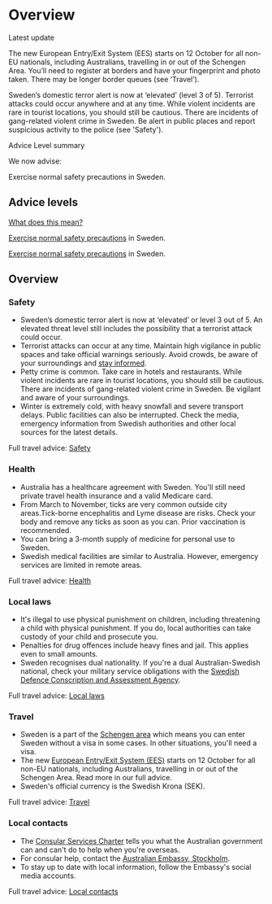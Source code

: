 # Overview

Latest update

The new European Entry/Exit System (EES) starts on 12 October for all non-EU nationals, including Australians, travelling in or out of the Schengen Area. You’ll need to register at borders and have your fingerprint and photo taken. There may be longer border queues (see ‘Travel’).  
  
Sweden’s domestic terror alert is now at ‘elevated’ (level 3 of 5). Terrorist attacks could occur anywhere and at any time. While violent incidents are rare in tourist locations, you should still be cautious. There are incidents of gang-related violent crime in Sweden. Be alert in public places and report suspicious activity to the police (see 'Safety').

Advice Level summary

We now advise:

Exercise normal safety precautions in Sweden.

## Advice levels

[What does this mean?](/before-you-go/travel-advice-explained/)

[Exercise normal safety precautions](https://www.smartraveller.gov.au/consular-services/travel-advice-explained#level1) in Sweden.

[Exercise normal safety precautions](https://www.smartraveller.gov.au/consular-services/travel-advice-explained#level1) in Sweden.

## Overview

### Safety

* Sweden’s domestic terror alert is now at ‘elevated’ or level 3 out of 5. An elevated threat level still includes the possibility that a terrorist attack could occur.
* Terrorist attacks can occur at any time. Maintain high vigilance in public spaces and take official warnings seriously. Avoid crowds, be aware of your surroundings and [stay informed](https://www.krisinformation.se/en/hazards-and-risks/terrorism).
* Petty crime is common. Take care in hotels and restaurants. While violent incidents are rare in tourist locations, you should still be cautious. There are incidents of gang-related violent crime in Sweden. Be vigilant and aware of your surroundings.
* Winter is extremely cold, with heavy snowfall and severe transport delays. Public facilities can also be interrupted. Check the media, emergency information from Swedish authorities and other local sources for the latest details.

Full travel advice: [Safety](#safety)

### Health

* Australia has a healthcare agreement with Sweden. You'll still need private travel health insurance and a valid Medicare card.
* From March to November, ticks are very common outside city areas.Tick-borne encephalitis and Lyme disease are risks. Check your body and remove any ticks as soon as you can. Prior vaccination is recommended.
* You can bring a 3-month supply of medicine for personal use to Sweden.
* Swedish medical facilities are similar to Australia. However, emergency services are limited in remote areas.

Full travel advice: [Health](#health)

### Local laws

* It's illegal to use physical punishment on children, including threatening a child with physical punishment. If you do, local authorities can take custody of your child and prosecute you.
* Penalties for drug offences include heavy fines and jail. This applies even to small amounts.
* Sweden recognises dual nationality. If you're a dual Australian-Swedish national, check your military service obligations with the [Swedish Defence Conscription and Assessment Agency](https://www.pliktverket.se/om-myndigheten/in-english).

Full travel advice: [Local laws](#local-laws)

### Travel

* Sweden is a part of the [Schengen area](https://aus01.safelinks.protection.outlook.com/?url=https%3A%2F%2Fwww.smartraveller.gov.au%2Fbefore-you-go%2Fthe-basics%2Fschengen&data=05%7C02%7Ctravel.advice%40dfat.gov.au%7C509ca38abddc42e08b6008ddd968ac5f%7C9b7f23b30e8347a58a40ffa8a6fea536%7C0%7C0%7C638905765779227641%7CUnknown%7CTWFpbGZsb3d8eyJFbXB0eU1hcGkiOnRydWUsIlYiOiIwLjAuMDAwMCIsIlAiOiJXaW4zMiIsIkFOIjoiTWFpbCIsIldUIjoyfQ%3D%3D%7C0%7C%7C%7C&sdata=xKxvh8LHp5bwaufnBpSmXNIQuuXQbcgQEs2Yi8uWoek%3D&reserved=0) which means you can enter Sweden without a visa in some cases. In other situations, you'll need a visa.
* The new [European Entry/Exit System (EES)](https://aus01.safelinks.protection.outlook.com/?url=https%3A%2F%2Ftravel-europe.europa.eu%2Fen%2Fees&data=05%7C02%7Ctravel.advice%40dfat.gov.au%7C509ca38abddc42e08b6008ddd968ac5f%7C9b7f23b30e8347a58a40ffa8a6fea536%7C0%7C0%7C638905765779249242%7CUnknown%7CTWFpbGZsb3d8eyJFbXB0eU1hcGkiOnRydWUsIlYiOiIwLjAuMDAwMCIsIlAiOiJXaW4zMiIsIkFOIjoiTWFpbCIsIldUIjoyfQ%3D%3D%7C0%7C%7C%7C&sdata=d6RQbbGH4qXBzvJz%2BL6D6jO4ze%2F%2FgzRL08iKw8i53QY%3D&reserved=0) starts on 12 October for all non-EU nationals, including Australians, travelling in or out of the Schengen Area. Read more in our full advice.
* Sweden's official currency is the Swedish Krona (SEK).

Full travel advice: [Travel](#travel)

### Local contacts

* The [Consular Services Charter](/node/46) tells you what the Australian government can and can't do to help when you're overseas.
* For consular help, contact the [Australian Embassy, Stockholm](https://sweden.embassy.gov.au).
* To stay up to date with local information, follow the Embassy's social media accounts.

Full travel advice: [Local contacts](#local-contacts)